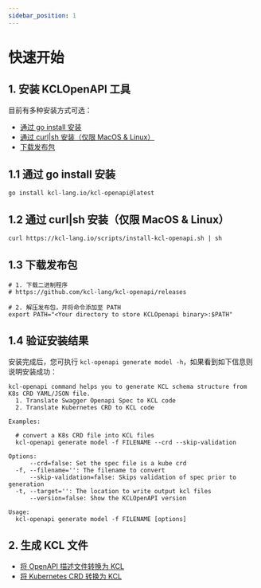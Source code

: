 ```yaml
---
sidebar_position: 1
---
```


# 快速开始

## 1. 安装 KCLOpenAPI 工具

目前有多种安装方式可选：

- [通过 go install 安装](#11-通过-go-install-安装)
- [通过 curl|sh 安装（仅限 MacOS & Linux）](#12-通过-curlsh-安装（仅限-MacOS-Linux）)
- [下载发布包](#13-下载发布包)

## 1.1 通过 go install 安装

```shell
go install kcl-lang.io/kcl-openapi@latest
```

## 1.2 通过 curl|sh 安装（仅限 MacOS & Linux）

```shell
curl https://kcl-lang.io/scripts/install-kcl-openapi.sh | sh
```

## 1.3 下载发布包

```shell
# 1. 下载二进制程序
# https://github.com/kcl-lang/kcl-openapi/releases

# 2. 解压发布包，并将命令添加至 PATH
export PATH="<Your directory to store KCLOpenapi binary>:$PATH"
```

## 1.4 验证安装结果

安装完成后，您可执行 `kcl-openapi generate model -h`，如果看到如下信息则说明安装成功：

```shell
kcl-openapi command helps you to generate KCL schema structure from K8s CRD YAML/JSON file.
  1. Translate Swagger Openapi Spec to KCL code
  2. Translate Kubernetes CRD to KCL code

Examples:

  # convert a K8s CRD file into KCL files
  kcl-openapi generate model -f FILENAME --crd --skip-validation

Options:
      --crd=false: Set the spec file is a kube crd
  -f, --filename='': The filename to convert
      --skip-validation=false: Skips validation of spec prior to generation
  -t, --target='': The location to write output kcl files
      --version=false: Show the KCLOpenAPI version

Usage:
  kcl-openapi generate model -f FILENAME [options]
```

## 2. 生成 KCL 文件

- [将 OpenAPI 描述文件转换为 KCL](../openapi/openapi-to-kcl.md)
- [将 Kubernetes CRD 转换为 KCL](../openapi/crd-to-kcl.md)
